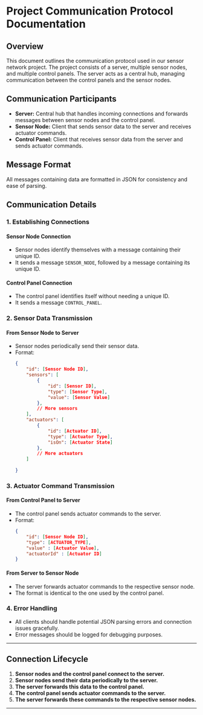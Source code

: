 # Project Communication Protocol Documentation

## Overview

This document outlines the communication protocol used in our sensor network project. The project consists of a server,
multiple sensor nodes, and multiple control panels. The server acts as a central hub, managing communication between the
control panels and the sensor nodes.

## Communication Participants

- **Server:** Central hub that handles incoming connections and forwards messages between sensor nodes and the control
  panel.
- **Sensor Node:** Client that sends sensor data to the server and receives actuator commands.
- **Control Panel:** Client that receives sensor data from the server and sends actuator commands.

## Message Format

All messages containing data are formatted in JSON for consistency and ease of parsing.

## Communication Details

### 1. Establishing Connections

#### Sensor Node Connection

- Sensor nodes identify themselves with a message containing their unique ID.
- It sends a message `SENSOR_NODE`, followed by a message containing its unique ID.

#### Control Panel Connection

- The control panel identifies itself without needing a unique ID.
- It sends a message `CONTROL_PANEL`.

### 2. Sensor Data Transmission

#### From Sensor Node to Server

- Sensor nodes periodically send their sensor data.
- Format:
  ```json
  {
      "id": [Sensor Node ID],
      "sensors": [
          {
              "id": [Sensor ID],
              "type": [Sensor Type],
              "value": [Sensor Value]
          },
          // More sensors
      ],
      "actuators": [
          {
              "id": [Actuator ID],
              "type": [Actuator Type],
              "isOn": [Actuator State]
          },
          // More actuators
      ]
      
  }
  ```

### 3. Actuator Command Transmission

#### From Control Panel to Server

- The control panel sends actuator commands to the server.
- Format:
  ```json
  {
      "id": [Sensor Node ID],
      "type": [ACTUATOR_TYPE],
      "value" : [Actuator Value],
      "actuatorId" : [Actuator ID]
  }
  ```

#### From Server to Sensor Node

- The server forwards actuator commands to the respective sensor node.
- The format is identical to the one used by the control panel.

### 4. Error Handling

- All clients should handle potential JSON parsing errors and connection issues gracefully.
- Error messages should be logged for debugging purposes.

---

## Connection Lifecycle

1. **Sensor nodes and the control panel connect to the server.**
2. **Sensor nodes send their data periodically to the server.**
3. **The server forwards this data to the control panel.**
4. **The control panel sends actuator commands to the server.**
5. **The server forwards these commands to the respective sensor nodes.**

---


